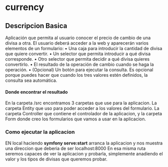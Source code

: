 # currency

## Descripcion Basica
  Aplicación que permita al usuario conocer el precio de cambio
de una divisa a otra. El usuario deberá acceder a la web y aparecerán varios elementos
de un formulario:
• Una caja para introducir la cantidad de divisa que quiere convertir.
• Un selector que permita introducir a qué divisa corresponde.
• Otro selector que permita decidir a qué divisa quieres convertirlo.
• El resultado de la operación de cambio cuando se haga la operación.
• (Opcional) Un botón para ejecutar la consulta. Es opcional porque puedes hacer que
cuando los tres valores estén definidos, la consulta sea automática.


#### Donde encontrar el resultado

En la carpeta /src encontramos 3 carpetas que use para la aplicacion. 
La carpeta Entity que uso para poder acceder a los valores del formulario. 
La carpeta Controller que contiene el controlador de la aplicacion, y la carpeta Form donde creo los formularios que vamos a usar en la aplicacion.

### Como ejecutar la aplicacion

EN local haciendo **symfony serve:start** arranca la aplicacion y nos muestra una direccion que deberia de ser localhost:8000
En esa misma ruta seremos capaces de ver la aplicacion y probarla, simplemente anadiendo el valor y los tipos de divisas que queremos probar.
